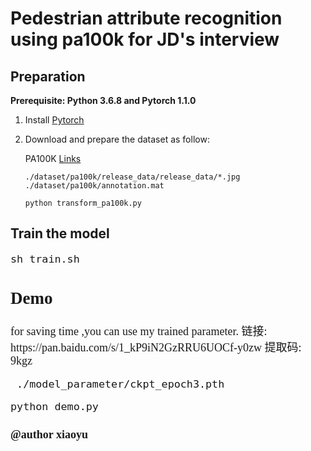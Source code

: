 # Pedestrian attribute recognition using pa100k for JD's interview

## Preparation
**Prerequisite: Python 3.6.8 and Pytorch 1.1.0**

1. Install [Pytorch](https://pytorch.org/)

2. Download and prepare the dataset as follow:

    PA100K [Links](https://drive.google.com/drive/folders/0B5_Ra3JsEOyOUlhKM0VPZ1ZWR2M)
    ```
    ./dataset/pa100k/release_data/release_data/*.jpg      
    ./dataset/pa100k/annotation.mat
    ``` 
    ```
    python transform_pa100k.py 
    ```
## Train the model
<font face="Times New Roman" size=4>

   ```
   sh train.sh
   ``` 

## Demo 
<font face="Times New Roman" size=4>
    for saving time ,you can use my trained parameter.
  链接: https://pan.baidu.com/s/1_kP9iN2GzRRU6UOCf-y0zw 提取码: 9kgz 
    
 ```    
  ./model_parameter/ckpt_epoch3.pth
 ``` 

   ```
   python demo.py
   ```

</font>



#### @author xiaoyu
